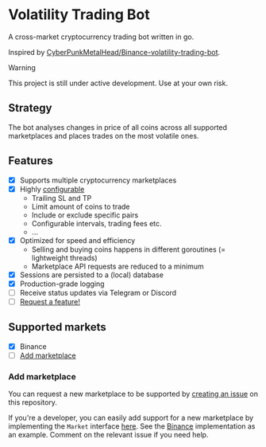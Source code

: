 # Volatility Trading Bot
A cross-market cryptocurrency trading bot written in go.

Inspired by [CyberPunkMetalHead/Binance-volatility-trading-bot](https://github.com/CyberPunkMetalHead/Binance-volatility-trading-bot).

> [!WARNING]  
> This project is still under active development. Use at your own risk.

## Strategy
The bot analyses changes in price of all coins across all supported marketplaces and places trades on the most volatile ones.

## Features
- [x] Supports multiple cryptocurrency marketplaces
- [x] Highly [configurable](./config.yml.example)
    - Trailing SL and TP
    - Limit amount of coins to trade
    - Include or exclude specific pairs
    - Configurable intervals, trading fees etc.
    - ...
- [x] Optimized for speed and efficiency
    - Selling and buying coins happens in different goroutines (= lightweight threads)
    - Marketplace API requests are reduced to a minimum
- [x] Sessions are persisted to a (local) database
- [x] Production-grade logging
- [ ] Receive status updates via Telegram or Discord
- [ ] [Request a feature!](https://github.com/sleeyax/go-crypto-volatility-trading-bot/issues/new)

## Supported markets
- [x] Binance
- [ ] [Add marketplace](#add-marketplace)

### Add marketplace
You can request a new marketplace to be supported by [creating an issue](https://github.com/sleeyax/go-crypto-volatility-trading-bot/issues/new) on this repository. 

If you're a developer, you can easily add support for a new marketplace by implementing the `Market` interface [here](https://github.com/sleeyax/go-crypto-volatility-trading-bot/blob/main/internal/market/market.go).
See the [Binance](https://github.com/sleeyax/go-crypto-volatility-trading-bot/blob/main/internal/market/binance.go) implementation as an example. Comment on the relevant issue if you need help.

